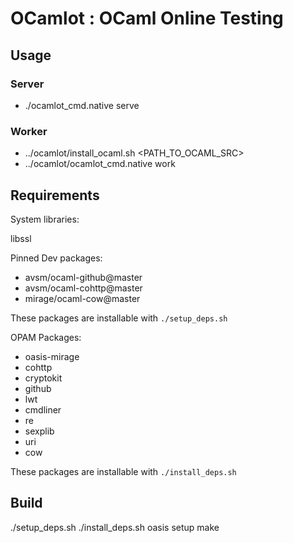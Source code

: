 # OCamlot : OCaml Online Testing

## Usage

### Server

 - ./ocamlot_cmd.native serve

### Worker

 - ../ocamlot/install_ocaml.sh <NICKNAME> <PATH_TO_OCAML_SRC>
 - ../ocamlot/ocamlot_cmd.native work <URL>

## Requirements

System libraries:

libssl

Pinned Dev packages:

 - avsm/ocaml-github@master
 - avsm/ocaml-cohttp@master
 - mirage/ocaml-cow@master

These packages are installable with `./setup_deps.sh`

OPAM Packages:

 - oasis-mirage
 - cohttp
 - cryptokit
 - github
 - lwt
 - cmdliner
 - re
 - sexplib
 - uri
 - cow

These packages are installable with `./install_deps.sh`

## Build

./setup_deps.sh
./install_deps.sh
oasis setup
make
